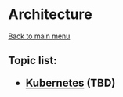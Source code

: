 <H1>Architecture</h1>

[Back to main menu](../../README.md)

<h2>

Topic list:
* [Kubernetes](education/Kubernetes.md) (TBD)

</h2>